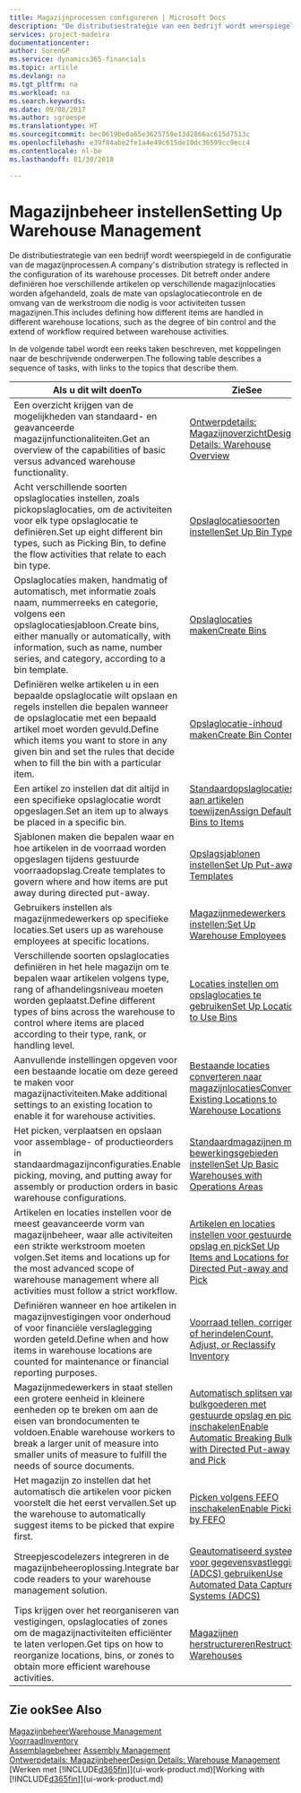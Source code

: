 ```yaml
---
title: Magazijnprocessen configureren | Microsoft Docs
description: "De distributiestrategie van een bedrijf wordt weerspiegeld in de configuratie van zijn magazijnprocessen. Dit betreft onder andere definiëren hoe verschillende artikelen op verschillende magazijnlocaties worden afgehandeld, zoals de mate van opslaglocatiecontrole en de omvang van de werkstroom die nodig is voor activiteiten tussen magazijnen."
services: project-madeira
documentationcenter: 
author: SorenGP
ms.service: dynamics365-financials
ms.topic: article
ms.devlang: na
ms.tgt_pltfrm: na
ms.workload: na
ms.search.keywords: 
ms.date: 09/08/2017
ms.author: sgroespe
ms.translationtype: HT
ms.sourcegitcommit: bec0619be0a65e3625759e13d2866ac615d7513c
ms.openlocfilehash: e39f84abe2fe1a4e49c615de10dc36599cc9ecc4
ms.contentlocale: nl-be
ms.lasthandoff: 01/30/2018

---
```

# <a name="setting-up-warehouse-management"></a><span data-ttu-id="659f7-104">Magazijnbeheer instellen</span><span class="sxs-lookup"><span data-stu-id="659f7-104">Setting Up Warehouse Management</span></span>
<span data-ttu-id="659f7-105">De distributiestrategie van een bedrijf wordt weerspiegeld in de configuratie van de magazijnprocessen.</span><span class="sxs-lookup"><span data-stu-id="659f7-105">A company's distribution strategy is reflected in the configuration of its warehouse processes.</span></span> <span data-ttu-id="659f7-106">Dit betreft onder andere definiëren hoe verschillende artikelen op verschillende magazijnlocaties worden afgehandeld, zoals de mate van opslaglocatiecontrole en de omvang van de werkstroom die nodig is voor activiteiten tussen magazijnen.</span><span class="sxs-lookup"><span data-stu-id="659f7-106">This includes defining how different items are handled in different warehouse locations, such as the degree of bin control and the extend of workflow required between warehouse activities.</span></span>  

 <span data-ttu-id="659f7-107">In de volgende tabel wordt een reeks taken beschreven, met koppelingen naar de beschrijvende onderwerpen.</span><span class="sxs-lookup"><span data-stu-id="659f7-107">The following table describes a sequence of tasks, with links to the topics that describe them.</span></span>   

|<span data-ttu-id="659f7-108">**Als u dit wilt doen**</span><span class="sxs-lookup"><span data-stu-id="659f7-108">**To**</span></span>|<span data-ttu-id="659f7-109">**Zie**</span><span class="sxs-lookup"><span data-stu-id="659f7-109">**See**</span></span>|  
|------------|-------------|  
|<span data-ttu-id="659f7-110">Een overzicht krijgen van de mogelijkheden van standaard- en geavanceerde magazijnfunctionaliteiten.</span><span class="sxs-lookup"><span data-stu-id="659f7-110">Get an overview of the capabilities of basic versus advanced warehouse functionality.</span></span>|[<span data-ttu-id="659f7-111">Ontwerpdetails: Magazijnoverzicht</span><span class="sxs-lookup"><span data-stu-id="659f7-111">Design Details: Warehouse Overview</span></span>](design-details-warehouse-overview.md)|  
|<span data-ttu-id="659f7-112">Acht verschillende soorten opslaglocaties instellen, zoals pickopslaglocaties, om de activiteiten voor elk type opslaglocatie te definiëren.</span><span class="sxs-lookup"><span data-stu-id="659f7-112">Set up eight different bin types, such as Picking Bin, to define the flow activities that relate to each bin type.</span></span>|[<span data-ttu-id="659f7-113">Opslaglocatiesoorten instellen</span><span class="sxs-lookup"><span data-stu-id="659f7-113">Set Up Bin Types</span></span>](warehouse-how-to-set-up-bin-types.md)|  
|<span data-ttu-id="659f7-114">Opslaglocaties maken, handmatig of automatisch, met informatie zoals naam, nummerreeks en categorie, volgens een opslaglocatiesjabloon.</span><span class="sxs-lookup"><span data-stu-id="659f7-114">Create bins, either manually or automatically, with information, such as name, number series, and category, according to a bin template.</span></span>|[<span data-ttu-id="659f7-115">Opslaglocaties maken</span><span class="sxs-lookup"><span data-stu-id="659f7-115">Create Bins</span></span>](warehouse-how-to-create-individual-bins.md)|  
|<span data-ttu-id="659f7-116">Definiëren welke artikelen u in een bepaalde opslaglocatie wilt opslaan en regels instellen die bepalen wanneer de opslaglocatie met een bepaald artikel moet worden gevuld.</span><span class="sxs-lookup"><span data-stu-id="659f7-116">Define which items you want to store in any given bin and set the rules that decide when to fill the bin with a particular item.</span></span>|[<span data-ttu-id="659f7-117">Opslaglocatie-inhoud maken</span><span class="sxs-lookup"><span data-stu-id="659f7-117">Create Bin Contents</span></span>](warehouse-how-to-set-up-bin-contents.md)|  
|<span data-ttu-id="659f7-118">Een artikel zo instellen dat dit altijd in een specifieke opslaglocatie wordt opgeslagen.</span><span class="sxs-lookup"><span data-stu-id="659f7-118">Set an item up to always be placed in a specific bin.</span></span>|[<span data-ttu-id="659f7-119">Standaardopslaglocaties aan artikelen toewijzen</span><span class="sxs-lookup"><span data-stu-id="659f7-119">Assign Default Bins to Items</span></span>](warehouse-how-to-assign-default-bins-to-items.md)|
|<span data-ttu-id="659f7-120">Sjablonen maken die bepalen waar en hoe artikelen in de voorraad worden opgeslagen tijdens gestuurde voorraadopslag.</span><span class="sxs-lookup"><span data-stu-id="659f7-120">Create templates to govern where and how items are put away during directed put-away.</span></span>|[<span data-ttu-id="659f7-121">Opslagsjablonen instellen</span><span class="sxs-lookup"><span data-stu-id="659f7-121">Set Up Put-away Templates</span></span>](warehouse-how-to-set-up-put-away-templates.md)|
|<span data-ttu-id="659f7-122">Gebruikers instellen als magazijnmedewerkers op specifieke locaties.</span><span class="sxs-lookup"><span data-stu-id="659f7-122">Set users up as warehouse employees at specific locations.</span></span>|[<span data-ttu-id="659f7-123">Magazijnmedewerkers instellen:</span><span class="sxs-lookup"><span data-stu-id="659f7-123">Set Up Warehouse Employees</span></span>](warehouse-how-to-set-up-warehouse-employees.md)|
|<span data-ttu-id="659f7-124">Verschillende soorten opslaglocaties definiëren in het hele magazijn om te bepalen waar artikelen volgens type, rang of afhandelingsniveau moeten worden geplaatst.</span><span class="sxs-lookup"><span data-stu-id="659f7-124">Define different types of bins across the warehouse to control where items are placed according to their type, rank, or handling level.</span></span>|[<span data-ttu-id="659f7-125">Locaties instellen om opslaglocaties te gebruiken</span><span class="sxs-lookup"><span data-stu-id="659f7-125">Set Up Locations to Use Bins</span></span>](warehouse-how-to-set-up-locations-to-use-bins.md)|
|<span data-ttu-id="659f7-126">Aanvullende instellingen opgeven voor een bestaande locatie om deze gereed te maken voor magazijnactiviteiten.</span><span class="sxs-lookup"><span data-stu-id="659f7-126">Make additional settings to an existing location to enable it for warehouse activities.</span></span>|[<span data-ttu-id="659f7-127">Bestaande locaties converteren naar magazijnlocaties</span><span class="sxs-lookup"><span data-stu-id="659f7-127">Convert Existing Locations to Warehouse Locations</span></span>](warehouse-how-to-convert-existing-locations-to-warehouse-locations.md)|
|<span data-ttu-id="659f7-128">Het picken, verplaatsen en opslaan voor assemblage- of productieorders in standaardmagazijnconfiguraties.</span><span class="sxs-lookup"><span data-stu-id="659f7-128">Enable picking, moving, and putting away for assembly or production orders in basic warehouse configurations.</span></span>|[<span data-ttu-id="659f7-129">Standaardmagazijnen met bewerkingsgebieden instellen</span><span class="sxs-lookup"><span data-stu-id="659f7-129">Set Up Basic Warehouses with Operations Areas</span></span>](warehouse-how-to-set-up-basic-warehouses-with-operations-areas.md)|  
|<span data-ttu-id="659f7-130">Artikelen en locaties instellen voor de meest geavanceerde vorm van magazijnbeheer, waar alle activiteiten een strikte werkstroom moeten volgen.</span><span class="sxs-lookup"><span data-stu-id="659f7-130">Set items and locations up for the most advanced scope of warehouse management where all activities must follow a strict workflow.</span></span>|[<span data-ttu-id="659f7-131">Artikelen en locaties instellen voor gestuurde opslag en pick</span><span class="sxs-lookup"><span data-stu-id="659f7-131">Set Up Items and Locations for Directed Put-away and Pick</span></span>](warehouse-how-to-set-up-items-for-directed-put-away-and-pick.md)|  
|<span data-ttu-id="659f7-132">Definiëren wanneer en hoe artikelen in magazijnvestigingen voor onderhoud of voor financiële verslaglegging worden geteld.</span><span class="sxs-lookup"><span data-stu-id="659f7-132">Define when and how items in warehouse locations are counted for maintenance or financial reporting purposes.</span></span>|[<span data-ttu-id="659f7-133">Voorraad tellen, corrigeren of herindelen</span><span class="sxs-lookup"><span data-stu-id="659f7-133">Count, Adjust, or Reclassify Inventory</span></span>](inventory-how-count-adjust-reclassify.md)|
|<span data-ttu-id="659f7-134">Magazijnmedewerkers in staat stellen een grotere eenheid in kleinere eenheden op te breken om aan de eisen van brondocumenten te voldoen.</span><span class="sxs-lookup"><span data-stu-id="659f7-134">Enable warehouse workers to break a larger unit of measure into smaller units of measure to fulfill the needs of source documents.</span></span>|[<span data-ttu-id="659f7-135">Automatisch splitsen van bulkgoederen met gestuurde opslag en pick inschakelen</span><span class="sxs-lookup"><span data-stu-id="659f7-135">Enable Automatic Breaking Bulk with Directed Put-away and Pick</span></span>](warehouse-enable-automatic-breaking-bulk-with-directed-put-away-and-pick.md)|  
|<span data-ttu-id="659f7-136">Het magazijn zo instellen dat het automatisch die artikelen voor picken voorstelt die het eerst vervallen.</span><span class="sxs-lookup"><span data-stu-id="659f7-136">Set up the warehouse to automatically suggest items to be picked that expire first.</span></span>|[<span data-ttu-id="659f7-137">Picken volgens FEFO inschakelen</span><span class="sxs-lookup"><span data-stu-id="659f7-137">Enable Picking by FEFO</span></span>](warehouse-picking-by-fefo.md)|
|<span data-ttu-id="659f7-138">Streepjescodelezers integreren in de magazijnbeheeroplossing.</span><span class="sxs-lookup"><span data-stu-id="659f7-138">Integrate bar code readers to your warehouse management solution.</span></span>|[<span data-ttu-id="659f7-139">Geautomatiseerd systeem voor gegevensvastlegging (ADCS) gebruiken</span><span class="sxs-lookup"><span data-stu-id="659f7-139">Use Automated Data Capture Systems (ADCS)</span></span>](warehouse-use-automated-data-capture-systems-adcs.md)|  
|<span data-ttu-id="659f7-140">Tips krijgen over het reorganiseren van vestigingen, opslaglocaties of zones om de magazijnactiviteiten efficiënter te laten verlopen.</span><span class="sxs-lookup"><span data-stu-id="659f7-140">Get tips on how to reorganize locations, bins, or zones to obtain more efficient warehouse activities.</span></span>|[<span data-ttu-id="659f7-141">Magazijnen herstructureren</span><span class="sxs-lookup"><span data-stu-id="659f7-141">Restructure Warehouses</span></span>](warehouse-how-to-restructure-warehouses.md)|  

## <a name="see-also"></a><span data-ttu-id="659f7-142">Zie ook</span><span class="sxs-lookup"><span data-stu-id="659f7-142">See Also</span></span>  
[<span data-ttu-id="659f7-143">Magazijnbeheer</span><span class="sxs-lookup"><span data-stu-id="659f7-143">Warehouse Management</span></span>](warehouse-manage-warehouse.md)  
[<span data-ttu-id="659f7-144">Voorraad</span><span class="sxs-lookup"><span data-stu-id="659f7-144">Inventory</span></span>](inventory-manage-inventory.md)  
<span data-ttu-id="659f7-145">[Assemblagebeheer](assembly-assemble-items.md)  </span><span class="sxs-lookup"><span data-stu-id="659f7-145">[Assembly Management](assembly-assemble-items.md)  </span></span>  
[<span data-ttu-id="659f7-146">Ontwerpdetails: Magazijnbeheer</span><span class="sxs-lookup"><span data-stu-id="659f7-146">Design Details: Warehouse Management</span></span>](design-details-warehouse-management.md)  
<span data-ttu-id="659f7-147">[Werken met [!INCLUDE[d365fin](includes/d365fin_md.md)]](ui-work-product.md)</span><span class="sxs-lookup"><span data-stu-id="659f7-147">[Working with [!INCLUDE[d365fin](includes/d365fin_md.md)]](ui-work-product.md)</span></span>

